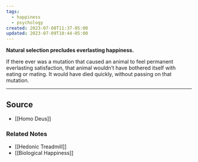 ```yaml
---
tags:
  - happiness
  - psychology
created: 2023-07-08T11:37-05:00
updated: 2023-07-09T10:44-05:00
---
```

**Natural selection precludes everlasting happiness.**

If there ever was a mutation that caused an animal to feel permanent everlasting satisfaction, that animal wouldn’t have bothered itself with eating or mating. It would have died quickly, without passing on that mutation.

---

## Source
- [[Homo Deus]]

### Related Notes
- [[Hedonic Treadmill]]
- [[Biological Happiness]]